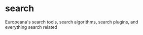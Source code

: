 # search
Europeana's search tools, search algorithms, search plugins, and everything search related 
